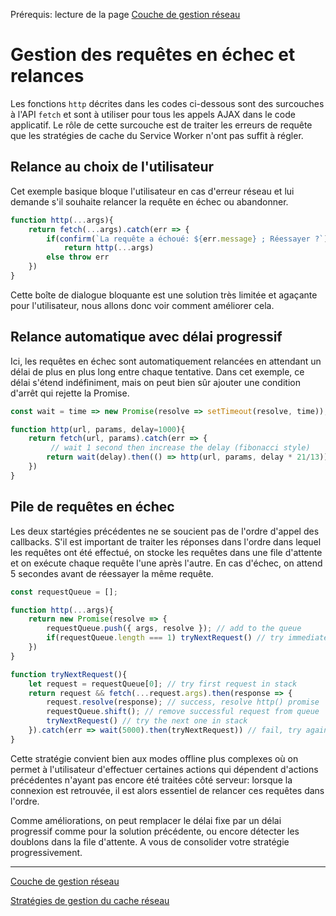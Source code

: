 <span class="requirements">Prérequis: lecture de la page <a href="#/pages/network-management">Couche de gestion réseau</a></span>

Gestion des requêtes en échec et relances
==========================================

Les fonctions `http` décrites dans les codes ci-dessous sont des surcouches à l'API `fetch` et sont à utiliser pour tous les appels AJAX dans le code applicatif. Le rôle de cette surcouche est de traiter les erreurs de requête que les stratégies de cache du Service Worker n'ont pas suffit à régler. 

## Relance au choix de l'utilisateur

Cet exemple basique bloque l'utilisateur en cas d'erreur réseau et lui demande s'il souhaite relancer la requête en échec ou abandonner.

```javascript
function http(...args){
    return fetch(...args).catch(err => {
       	if(confirm(`La requête a échoué: ${err.message} ; Réessayer ?`))
       		return http(...args)
       	else throw err
    })
}
```

Cette boîte de dialogue bloquante est une solution très limitée et agaçante pour l'utilisateur, nous allons donc voir comment améliorer cela.

## Relance automatique avec délai progressif

Ici, les requêtes en échec sont automatiquement relancées en attendant un délai de plus en plus long entre chaque tentative. Dans cet exemple, ce délai s'étend indéfiniment, mais on peut bien sûr ajouter une condition d'arrêt qui rejette la Promise.

```javascript
const wait = time => new Promise(resolve => setTimeout(resolve, time));

function http(url, params, delay=1000){
    return fetch(url, params).catch(err => {
    	 // wait 1 second then increase the delay (fibonacci style)       	
       	return wait(delay).then(() => http(url, params, delay * 21/13))
    })
}
```

## Pile de requêtes en échec

Les deux startégies précédentes ne se soucient pas de l'ordre d'appel des callbacks. S'il est important de traiter les réponses dans l'ordre dans lequel les requêtes ont été effectué, on stocke les requêtes dans une file d'attente et on exécute chaque requête l'une après l'autre. En cas d'échec, on attend 5 secondes avant de réessayer la même requête.

```javascript
const requestQueue = [];

function http(...args){
	return new Promise(resolve => {
		requestQueue.push({ args, resolve }); // add to the queue
		if(requestQueue.length === 1) tryNextRequest() // try immediately if first
	})
}

function tryNextRequest(){
	let request = requestQueue[0]; // try first request in stack
	return request && fetch(...request.args).then(response => {
		request.resolve(response); // success, resolve http() promise
		requestQueue.shift(); // remove successful request from queue
		tryNextRequest() // try the next one in stack
	}).catch(err => wait(5000).then(tryNextRequest)) // fail, try again later
}
```

Cette stratégie convient bien aux modes offline plus complexes où on permet à l'utilisateur d'effectuer certaines actions qui dépendent d'actions précédentes n'ayant pas encore été traitées côté serveur: lorsque la connexion est retrouvée, il est alors essentiel de relancer ces requêtes dans l'ordre.

Comme améliorations, on peut remplacer le délai fixe par un délai progressif comme pour la solution précédente, ou encore détecter les doublons dans la file d'attente. A vous de consolider votre stratégie progressivement.

---

[Couche de gestion réseau](#pages/network-management)

[Stratégies de gestion du cache réseau](#pages/network-strategies)
